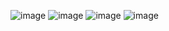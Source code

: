 ![image](https://github.com/user-attachments/assets/ece58c63-d0e3-493a-a6b8-db0dbe9e0996)
![image](https://github.com/user-attachments/assets/01c11a58-05ea-431c-b679-93ebe5a4f7da)
![image](https://github.com/user-attachments/assets/aa9d7bc3-70ed-48a6-a18c-7a396c6600cf)
![image](https://github.com/user-attachments/assets/09833314-d842-4935-ba20-5efc9f6e1d24)

